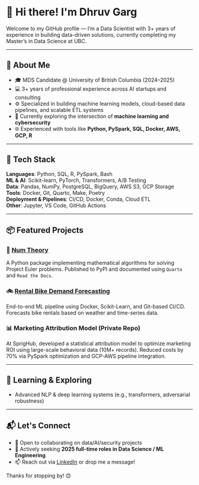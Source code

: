 # 👋 Hi there! I'm Dhruv Garg

Welcome to my GitHub profile — I’m a Data Scientist with 3+ years of experience in building data-driven solutions, currently completing my Master’s in Data Science at UBC.

---

## 🧠 About Me

- 🎓 MDS Candidate @ University of British Columbia (2024–2025)
- 💻 3+ years of professional experience across AI startups and consulting
- ⚙️ Specialized in building machine learning models, cloud-based data pipelines, and scalable ETL systems
- 🔐 Currently exploring the intersection of **machine learning and cybersecurity**
- 🌐 Experienced with tools like **Python, PySpark, SQL, Docker, AWS, GCP, R**

---

## 🧰 Tech Stack

**Languages**: Python, SQL, R, PySpark, Bash  
**ML & AI**: Scikit-learn, PyTorch, Transformers, A/B Testing  
**Data**: Pandas, NumPy, PostgreSQL, BigQuery, AWS S3, GCP Storage  
**Tools**: Docker, Git, Quarto, Make, Poetry  
**Deployment & Pipelines**: CI/CD, Docker, Conda, Cloud ETL  
**Other**: Jupyter, VS Code, GitHub Actions

---

## 📦 Featured Projects

### 🔢 [Num Theory](https://github.com/vrudhgarg/num-theory)
A Python package implementing mathematical algorithms for solving Project Euler problems. Published to PyPI and documented using `Quarto` and `Read the Docs`.

### 🚲 [Rental Bike Demand Forecasting](https://github.com/vrudhgarg/bike-rental-pipeline)
End-to-end ML pipeline using Docker, Scikit-Learn, and Git-based CI/CD. Forecasts bike rentals based on weather and time-series data.

### 📊 Marketing Attribution Model (Private Repo)
At SprigHub, developed a statistical attribution model to optimize marketing ROI using large-scale behavioral data (10M+ records). Reduced costs by 70% via PySpark optimization and GCP-AWS pipeline integration.

---

## 🧠 Learning & Exploring

- Advanced NLP & deep learning systems (e.g., transformers, adversarial robustness)

---

## 📬 Let's Connect

- 💼 Open to collaborating on data/AI/security projects
- 📢 Actively seeking **2025 full-time roles in Data Science / ML Engineering**
- 📫 Reach out via [LinkedIn](https://www.linkedin.com/in/data-scientist-dhruv-garg/) or drop me a message!

Thanks for stopping by! 😊

